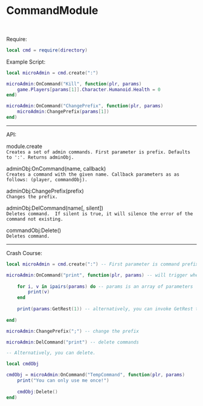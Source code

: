 # CommandModule
<br>

Require:
```lua
local cmd = require(directory)
```

Example Script:
```lua
local microAdmin = cmd.create(":")

microAdmin:OnCommand("Kill", function(plr, params)
    game.Players[params[1]].Character.Humanoid.Health = 0
end)

microAdmin:OnCommand("ChangePrefix", function(plr, params)
    microAdmin:ChangePrefix(params[1])
end)
```
***

API:

module.create  
`Creates a set of admin commands. First parameter is prefix. Defaults to ':'. Returns adminObj.`  

adminObj:OnCommand(name, callback)  
`Creates a command with the given name. Callback parameters as as follows: (player, commandObj).`  

adminObj:ChangePrefix(prefix)  
`Changes the prefix.`  

adminObj:DelCommand(name[, silent])  
`Deletes command.  If silent is true, it will silence the error of the command not existing.`  

commandObj:Delete()  
`Deletes command.`

***

Crash Course:
```lua
local microAdmin = cmd.create(":") -- First parameter is command prefix. Defaults to ':'.

microAdmin:OnCommand("print", function(plr, params) -- will trigger when "print" is called
    
    for i, v in ipairs(params) do -- params is an array of parameters
        print(v)
    end
    
    print(params:GetRest(1)) -- alternatively, you can invoke GetRest to concatenate the rest of the array starting from a specified point
    
end)

microAdmin:ChangePrefix(";") -- change the prefix

microAdmin:DelCommand("print") -- delete commands

-- Alternatively, you can delete.

local cmdObj

cmdObj = microAdmin:OnCommand("TempCommand", function(plr, params)
    print("You can only use me once!")
    
    cmdObj:Delete()
end)
```
